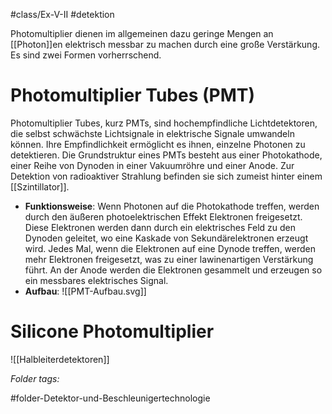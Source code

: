 #class/Ex-V-II #detektion 

Photomultiplier dienen im allgemeinen dazu geringe Mengen an [[Photon]]en elektrisch messbar zu machen durch eine große Verstärkung. Es sind zwei Formen vorherrschend.
# Photomultiplier Tubes (PMT)
Photomultiplier Tubes, kurz PMTs, sind hochempfindliche Lichtdetektoren, die selbst schwächste Lichtsignale in elektrische Signale umwandeln können. Ihre Empfindlichkeit ermöglicht es ihnen, einzelne Photonen zu detektieren. Die Grundstruktur eines PMTs besteht aus einer Photokathode, einer Reihe von Dynoden in einer Vakuumröhre und einer Anode. Zur Detektion von radioaktiver Strahlung befinden sie sich zumeist hinter einem [[Szintillator]].

- **Funktionsweise**: Wenn Photonen auf die Photokathode treffen, werden durch den äußeren photoelektrischen Effekt Elektronen freigesetzt. Diese Elektronen werden dann durch ein elektrisches Feld zu den Dynoden geleitet, wo eine Kaskade von Sekundärelektronen erzeugt wird. Jedes Mal, wenn die Elektronen auf eine Dynode treffen, werden mehr Elektronen freigesetzt, was zu einer lawinenartigen Verstärkung führt. An der Anode werden die Elektronen gesammelt und erzeugen so ein messbares elektrisches Signal.
- **Aufbau**: ![[PMT-Aufbau.svg]]

# Silicone Photomultiplier
![[Halbleiterdetektoren]]


 *Folder tags:*

#folder-Detektor-und-Beschleunigertechnologie